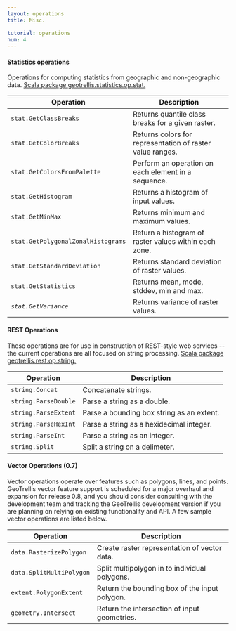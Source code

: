 ```yaml
---
layout: operations
title: Misc.

tutorial: operations
num: 4
---
```


#### Statistics operations

Operations for computing statistics from geographic and non-geographic data. [Scala package geotrellis.statistics.op.stat.](http://geotrellis.github.com/scaladocs/latest/api/#geotrellis.statistics.op.stat.package)

<table class="bordered-table zebra-striped">
      <thead>
          <tr>
            <th>Operation</th>
            <th>Description</th>
          </tr>
        </thead>
        <tbody>
<tr><td><code>stat.GetClassBreaks</code></td><td>Returns quantile class breaks for a given raster.</td></tr>
<tr><td><code>stat.GetColorBreaks</code></td><td>Returns colors for representation of raster value ranges.</td></tr>
<tr><td><code>stat.GetColorsFromPalette</code></td><td>Perform an operation on each element in a sequence.</td></tr>
<tr><td><code>stat.GetHistogram</code></td><td>Returns a histogram of input values.</td></tr>
<tr><td><code>stat.GetMinMax</code></td><td>Returns minimum and maximum values.</td></tr>
<tr><td><code>stat.GetPolygonalZonalHistograms</code></td><td>Return a histogram of raster values within each zone.</td></tr>
<tr><td><code>stat.GetStandardDeviation</code></td><td>Returns standard deviation of raster values.</td></tr>
<tr><td><code>stat.GetStatistics</code></td><td>Returns mean, mode, stddev, min and max.</td></tr>
<tr><td><code><i>stat.GetVariance</i></code></td><td>Returns variance of raster values.</td></tr>
</tbody>
</table>

#### REST Operations

These operations are for use in construction of REST-style web services -- the current operations are all focused on string processing.  [Scala package geotrellis.rest.op.string.](http://geotrellis.github.com/scaladocs/latest/api/#geotrellis.rest.op.string.package)

<table class="bordered-table zebra-striped">
      <thead>
          <tr>
            <th>Operation</th>
            <th>Description</th>
          </tr>
        </thead>
        <tbody>
<tr><td><code>string.Concat</code></td><td>Concatenate strings.</td></tr>
<tr><td><code>string.ParseDouble</code></td><td>Parse a string as a double.</td></tr>
<tr><td><code>string.ParseExtent</code></td><td>Parse a bounding box string as an extent.</td></tr>
<tr><td><code>string.ParseHexInt</code></td><td>Parse a string as a hexidecimal integer.</td></tr>
<tr><td><code>string.ParseInt</code></td><td>Parse a string as an integer.</td></tr>
<tr><td><code>string.Split</code></td><td>Split a string on a delimeter.</td></tr>
</tbody>
</table>


#### Vector Operations (0.7)

Vector operations operate over features such as polygons, lines, and points.  GeoTrellis vector feature
support is scheduled for a major overhaul and expansion for release 0.8, and you should consider consulting with the development team and tracking the GeoTrellis development version if you are planning on relying on existing functionality and API.  A few sample vector operations are listed below.

<table class="bordered-table zebra-striped">
      <thead>
          <tr>
            <th>Operation</th>
            <th>Description</th>
          </tr>
        </thead>
        <tbody>
<tr><td><code>data.RasterizePolygon</code></td><td>Create raster representation of vector data.</td></tr>
<tr><td><code>data.SplitMultiPolygon</code></td><td>Split multipolygon in to individual polygons.</td></tr>
<tr><td><code>extent.PolygonExtent</code></td><td>Return the bounding box of the input polygon.</td></tr>
<tr><td><code>geometry.Intersect</code></td><td>Return the intersection of input geometries.</td></tr>
</tbody>
</table>
